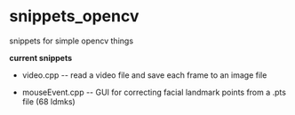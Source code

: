 # snippets_opencv
snippets for simple opencv things

**current snippets**
- video.cpp
-- read a video file and save each frame to an image file

- mouseEvent.cpp
-- GUI for correcting facial landmark points from a .pts file (68 ldmks)

